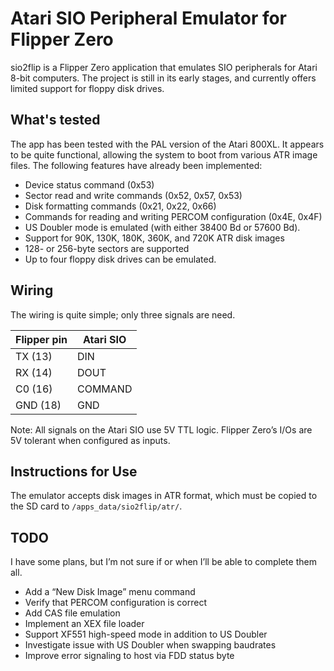 # Atari SIO Peripheral Emulator for Flipper Zero

sio2flip is a Flipper Zero application that emulates SIO peripherals for Atari 8-bit computers. The project is still in its early stages, and currently offers limited support for floppy disk drives.

## What's tested

The app has been tested with the PAL version of the Atari 800XL. It appears to be quite functional, allowing the system to boot from various ATR image files. The following features have already been implemented:

- Device status command (0x53)
- Sector read and write commands (0x52, 0x57, 0x53)
- Disk formatting commands (0x21, 0x22, 0x66)
- Commands for reading and writing PERCOM configuration (0x4E, 0x4F)
- US Doubler mode is emulated (with either 38400 Bd or 57600 Bd).
- Support for 90K, 130K, 180K, 360K, and 720K ATR disk images
- 128- or 256-byte sectors are supported
- Up to four floppy disk drives can be emulated.

## Wiring

The wiring is quite simple; only three signals are need. 

| Flipper pin  | Atari SIO |
| ------------ | --------- |
| TX (13)      | DIN       |
| RX (14)      | DOUT      |
| C0 (16)      | COMMAND   |
| GND (18)     | GND       |

Note: All signals on the Atari SIO use 5V TTL logic. Flipper Zero’s I/Os are 5V tolerant when configured as inputs. 

## Instructions for Use

The emulator accepts disk images in ATR format, which must be copied to the SD card to `/apps_data/sio2flip/atr/`.

## TODO

I have some plans, but I’m not sure if or when I’ll be able to complete them all.

- Add a “New Disk Image” menu command
- Verify that PERCOM configuration is correct
- Add CAS file emulation
- Implement an XEX file loader
- Support XF551 high-speed mode in addition to US Doubler
- Investigate issue with US Doubler when swapping baudrates
- Improve error signaling to host via FDD status byte